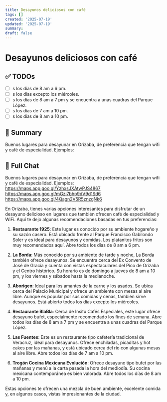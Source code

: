 ```yaml
---
title: Desayunos deliciosos con café
tags: []
created: '2025-07-19'
updated: '2025-07-19'
summary:
draft: false
---
```


# Desayunos deliciosos con café

## ✅ TODOs
- [ ] s los días de 8 am a 6 pm.
- [ ] s los días excepto los miércoles.
- [ ] s los días de 8 am a 7 pm y se encuentra a unas cuadras del Parque López.
- [ ] s los días de 7 am a 10 pm.
- [ ] s los días de 8 am a 10 pm.

## 📌 Summary
Buenos lugares para desayunar en Orizaba, de preferencia que tengan wifi y café de especialidad. Ejemplos:

## 🧠 Full Chat


Buenos lugares para desayunar en Orizaba, de preferencia que tengan wifi y café de especialidad. Ejemplos:
https://maps.app.goo.gl/YzhxsJXAtwPJS4867
https://maps.app.goo.gl/mGzi7bhp9dV9d1Sd6
https://maps.app.goo.gl/4Qagn2V5R5znzgNk6

En Orizaba, tienes varias opciones interesantes para disfrutar de un desayuno delicioso en lugares que también ofrecen café de especialidad y WiFi. Aquí te dejo algunas recomendaciones basadas en tus preferencias:

1. **Restaurante 1925**: Este lugar es conocido por su ambiente hogareño y su sazón casero. Está ubicado frente al Parque Francisco Gabilondo Soler y es ideal para desayunos y comidas. Los platanitos fritos son muy recomendados aquí. Abre todos los días de 8 am a 6 pm.

2. **La Borda**: Más conocido por su ambiente de tarde y noche, La Borda también ofrece desayunos. Se encuentra cerca del Ex Convento de José de Gracia y cuenta con vistas espectaculares del Pico de Orizaba y el Centro histórico. Su horario es de domingo a jueves de 8 am a 10 pm, y los viernes y sábados hasta la medianoche.

3. **Aborigen**: Ideal para los amantes de la carne y los asados. Se ubica cerca del Palacio Municipal y ofrece un ambiente con mesas al aire libre. Aunque es popular por sus comidas y cenas, también sirve desayunos. Está abierto todos los días excepto los miércoles.

4. **Restaurante BlaBla**: Cerca de Insitu Cafés Especiales, este lugar ofrece desayuno bufet, especialmente recomendado los fines de semana. Abre todos los días de 8 am a 7 pm y se encuentra a unas cuadras del Parque López.

5. **Las Fuentes**: Este es un restaurante tipo cafetería tradicional de Veracruz, ideal para desayunos. Ofrece enchiladas, picaditas y hot cakes por las mañanas, y está ubicado cerca del río con algunas mesas al aire libre. Abre todos los días de 7 am a 10 pm.

6. **Trogón Cocina Mexicana Evolución**: Ofrece desayuno tipo bufet por las mañanas y menú a la carta pasada la hora del mediodía. Su cocina mexicana contemporánea es bien valorada. Abre todos los días de 8 am a 10 pm.

Estas opciones te ofrecen una mezcla de buen ambiente, excelente comida y, en algunos casos, vistas impresionantes de la ciudad.